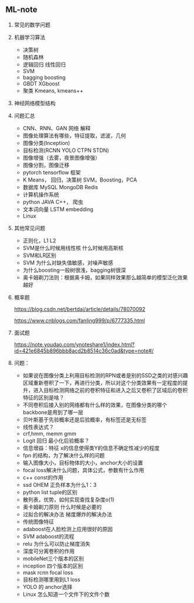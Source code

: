 ## ML-note

1. 常见的数学问题

2. 机器学习算法
   * 决策树
   * 随机森林
   * 逻辑回归 线性回归
   * SVM
   * bagging boosting 
   * GBDT  XGboost
   * 聚类 Kmeans, kmeans++

3. 神经网络模型结构

4. 问题汇总
   * CNN、RNN、GAN 网络 解释
   * 图像处理算法有哪些，特征提取，滤波，几何
   * 图像分类(Inception)
   * 目标检测(RCNN YOLO CTPN STDN)
   * 图像增强（去雾，夜景图像增强）
   * 图像分割，图像迁移
   * pytorch tensorflow  框架
   * K Means， 回归，决策树 SVM，Boosting，PCA
   * 数据库  MySQL  MongoDB  Redis
   * 计算机操作系统
   * python  JAVA  C++， 爬虫
   * 文本词向量 LSTM  embedding
   * Linux

5. 其他常见问题
   * 正则化，L1 L2
   * SVM是什么时候用线性核 什么时候用高斯核
   * SVM和LR区别
   * SVM 为什么对缺失值敏感，对噪声敏感
   * 为什么boosting一般树很浅，bagging树很深
   * 奥卡姆剃刀法则：根据奥卡姆，如果同样效果那么越简单的模型泛化效果越好

6. 概率题

   <https://blog.csdn.net/bertdai/article/details/78070092>	

   <https://www.cnblogs.com/fanling999/p/6777335.html>

7. 面试题

   <https://note.youdao.com/ynoteshare1/index.html?id=421e6845b896bbb8acd2b8514c36c0ad&type=note#/>

8. 问题：

   * 如果说在图像分类上利用目标检测的RPN或者是别的SSD之类的对感兴趣区域重新卷积了一下，再进行分类，所以对这个分类效果有一定程度的提升，进入目标检测网络之前的卷积特征和进入之后又卷积了区域后的卷积特征的区别是啥？
   * 不同卷积后接入别的网络都有什么样的效果，在图像分类的哪个backbone是用到了哪一层
   * 贝叶斯基于先验概率还是后验概率，有标签还是无标签
   * 线性表达式？
   * crf,hmm, memm gmm
   * Logit 回归 最小化后验概率？
   * 信息增益：特征 x的信息使得类Y的信息不确定性减少的程度
   * fpn 的结构，为了解决什么样的问题
   * 输入图像大小，目标物体的大小，anchor大小的设置
   * focal loss解决什么问题，具体公式，参数有什么作用
   * c++ const的作用
   * ssd OHEM  正负样本为什么1：3
   * python list tuple的区别
   * 散列表，优势，如何实现查找复杂度o(1)
   * 奥卡姆剃刀原则 什么时候是必要的
   * 过拟合的解决办法 梯度爆炸的解决办法
   * 传统图像特征
   * adaboost在人脸检测上应用很好的原因
   * SVM adaboost的流程
   * relu 为什么可以防止梯度消失
   * 深度可分离卷积的作用
   * mobileNet三个版本的区别
   * inception 四个版本的区别
   * mask rcnn  focal loss
   * 目标检测哪里用到L1 loss
   * YOLO 的 anchor选择
   * Linux 怎么知道一个文件下的文件个数

     

